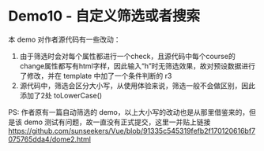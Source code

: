 # Demo10 - 自定义筛选或者搜索
本 demo 对作者源代码有一些改动：
  1. 由于筛选时会对每个属性都进行一个check，且源代码中每个course的change属性都写有html字样，因此输入“h”时无筛选效果，故对预设数据进行了修改，并在 template 中加了一个条件判断的 r3
  2. 源代码中，筛选会区分大小写，从使用体验来说，筛选一般不会做区别，因此添加了2处 toLowerCase()

PS: 作者原有一篇自动筛选的 demo，以上大小写的改动也是从那里借鉴来的，但是该 demo 测试有问题，故一直没有正式提交，这里一并贴上链接 https://github.com/sunseekers/Vue/blob/91335c545319fefb2f170120616bf7075765dda4/dome2.html